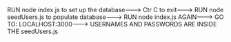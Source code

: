 RUN node index.js to set up the database--->
Ctr C to exit--->
RUN node seedUsers.js to populate database--->
RUN node index.js AGAIN--->
GO TO: LOCALHOST:3000--->
USERNAMES AND PASSWORDS ARE INSIDE THE seedUsers.js
